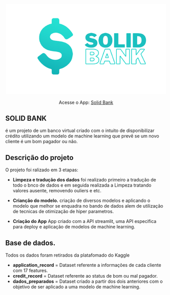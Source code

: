 

<p align= "center">
<img src="https://raw.githubusercontent.com/Diderotcm/Solid-bank/main/logos/logo_solid-bank.png" min-width="50px" max-width="200px" width="500px" > 
</p>

<p align= "center">
Acesse o App: <a href="https://diderotcm-solid-bank-app-credito-nqxl87.streamlit.app/">Solid Bank</a>
</p>

## **SOLID BANK**

é um projeto de um banco virtual criado com o intuito de
disponibilizar crédito utilizando um modelo de machine learning
que prevê se um novo cliente é um bom pagador ou não.
## Descrição do projeto

O projeto foi ralizado em 3 etapas:

- __Limpeza e tradução dos dados__
foi realizado primeiro a tradução de todo o bnco de dados e em seguida realizada a Limpeza
tratando valores ausente, removendo ouliers e etc.
- __Crianção do modelo.__
criação de diversos modelos e aplicando o modelo que melhor se enquadra no bando de dados
alem de utilização de tecnicas de otimização de hiper parametros.

- __Criação do App__
App criado com a API streamlit, uma API especifica para deploy e aplicação de modelos
de machine learning.

## Base de dados.
Todos os dados foram retirados da platafomado do Kaggle
- __application_record__ = Dataset referente a informações de cada cliente com 17 features.
- __credit_record__ = Dataset referente ao status de bom ou mal pagador.
- __dados_preparados__ = Dataset criado a partir dos dois anteriores com o objetivo de ser aplicado a uma modelo de machine learning.
